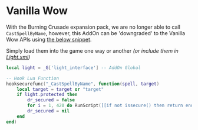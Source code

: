 # Vanilla Wow

With the Burning Crusade expansion pack, we are no longer able to call `CastSpellByName`, however, this AddOn can be 'downgraded' to the Vanilla Wow APIs using [the below snippet](./vanilla_wow.lua).

Simply load them into the game one way or another _(or include them in [Light.xml](Light.xml))_
```lua
local light = _G['light_interface'] -- AddOn Global

-- Hook Lua Function
hooksecurefunc("_CastSpellByName", function(spell, target)
    local target = target or "target"
    if light.protected then
        dr_secured = false
        for i = 1, 420 do RunScript([[if not issecure() then return end CastSpellByName("]] .. spell .. [[", "]] .. target .. [[") dr_secured = true ]]) end
        dr_secured = nil
    end
end)
```
